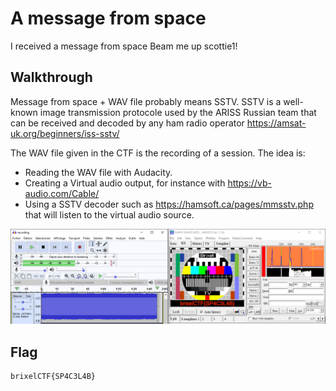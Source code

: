 # A message from space

I received a message from space Beam me up scottie1!

## Walkthrough

Message from space + WAV file probably means SSTV. SSTV is a well-known image transmission protocole used by the ARISS Russian team that can be received and decoded by any ham radio operator https://amsat-uk.org/beginners/iss-sstv/

The WAV file given in the CTF is the recording of a session. The idea is:

- Reading the WAV file with Audacity.
- Creating a Virtual audio output, for instance with https://vb-audio.com/Cable/
- Using a SSTV decoder such as https://hamsoft.ca/pages/mmsstv.php that will listen to the virtual audio source.

![img](./sstv.png)

## Flag

```
brixelCTF{SP4C3L4B}
```

